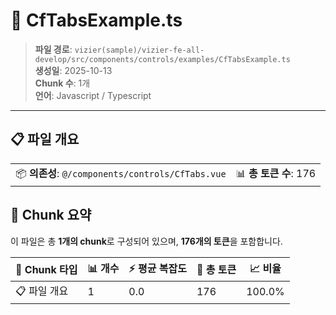 # 📄 CfTabsExample.ts

> **파일 경로**: `vizier(sample)/vizier-fe-all-develop/src/components/controls/examples/CfTabsExample.ts`  
> **생성일**: 2025-10-13  
> **Chunk 수**: 1개  
> **언어**: Javascript / Typescript
---


## 📋 파일 개요

| | |
|--|--|
| 📦 **의존성**: `@/components/controls/CfTabs.vue` | 📊 **총 토큰 수**: 176 |






## 🧩 Chunk 요약

이 파일은 총 **1개의 chunk**로 구성되어 있으며, **176개의 토큰**을 포함합니다.

| 🧩 Chunk 타입 | 📊 개수 | ⚡ 평균 복잡도 | 📝 총 토큰 | 📈 비율 |
|---------------|--------|-------------|----------|--------|
| 📋 파일 개요 | 1 | 0.0 | 176 | 100.0% |

